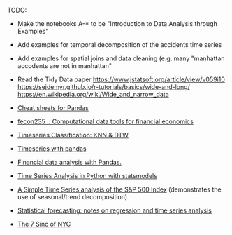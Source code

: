 TODO:
* Make the notebooks A-* to be "Introduction to Data Analysis through Examples"
* Add examples for temporal decomposition of the accidents time series
* Add examples for spatial joins and data cleaning (e.g. many "manhattan accodents are not in manhattan"


* Read the Tidy Data paper https://www.jstatsoft.org/article/view/v059i10
https://sejdemyr.github.io/r-tutorials/basics/wide-and-long/
https://en.wikipedia.org/wiki/Wide_and_narrow_data

* [Cheat sheets for Pandas](https://medium.com/@kailashahirwar/essential-cheat-sheets-for-machine-learning-and-deep-learning-researchers-efb6a8ebd2e5)
* [fecon235 :: Computational data tools for financial economics](https://github.com/rsvp/fecon235)
* [Timeseries Classification: KNN & DTW](http://nbviewer.jupyter.org/github/markdregan/K-Nearest-Neighbors-with-Dynamic-Time-Warping/blob/master/K_Nearest_Neighbor_Dynamic_Time_Warping.ipynb)
* [Timeseries with pandas](http://nbviewer.jupyter.org/github/changhiskhan/talks/blob/master/pydata2012/pandas_timeseries.ipynb)
* [Financial data analysis with Pandas.](http://nbviewer.jupyter.org/gist/twiecki/3962843)
* [Time Series Analysis in Python with statsmodels](http://conference.scipy.org/scipy2011/slides/mckinney_time_series.pdf)
* [A Simple Time Series analysis of the S&P 500 Index](http://www.johnwittenauer.net/a-simple-time-series-analysis-of-the-sp-500-index/) (demonstrates the use of seasonal/trend decomposition)
* [Statistical forecasting: notes on regression and time series analysis](http://people.duke.edu/~rnau/411home.htm)
* [The 7 Sinc of NYC](https://nycdatascience.com/blog/r/7-sins-in-nyc/)
